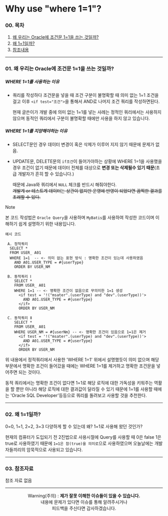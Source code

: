 # Why use "where 1=1"? 

### 00. 목차
  01. [ 왜 우리는 Oracle에 조건문 1=1을 쓰는 것일까? ](https://github.com/hongcoding94/I-Wonder-Development/new/main#01-%EC%99%9C-%EC%9A%B0%EB%A6%AC%EB%8A%94-oracle%EC%97%90-%EC%A1%B0%EA%B1%B4%EB%AC%B8-11%EC%9D%84-%EC%93%B0%EB%8A%94-%EA%B2%83%EC%9D%BC%EA%B9%8C)
  02. [ 왜 1=1일까? ](https://github.com/hongcoding94/I-Wonder-Development/new/main#02-%EC%99%9C-11%EC%9D%BC%EA%B9%8C)
  03. [ 참조내용 ](https://github.com/hongcoding94/I-Wonder-Development/new/main#03-%EC%B0%B8%EC%A1%B0%EC%9E%90%EB%A3%8C)

---

### 01. 왜 우리는 Oracle에 조건문 1=1을 쓰는 것일까?
##### WHERE 1=1를 사용하는 이유  
   - 쿼리를 작성하다 조건문을 넣을 때 조건 구분이 불명확할 때 의미 없는 1=1 조건을 걸고 이후 `<if test="조건">`을
    통해서 AND로 나머지 조건 쿼리를 작성하면된다.

     현재 글쓴이가 개발 중에 의미 없는 1=1를 넣는 사례는 정적인 쿼리에서는 사용하지 않으며 동적인 쿼리에서 구분이 불명확할 때에만 사용을 하지 않고 있습니다.
     
##### WHERE 1=1를 지양해야하는 이유
  - SELECT문인 경우 데이터 변경이 혹은 삭제가 이루어 지지 않기 때문에 문제가 없음.
  - UPDATE문, DELETE문의 `if조건`이 들어가야하는 상황에 WHERE 1=1을 사용했을 경우 조건이 없기 때문에 데이터 전체를 대상으로 **변경 또는 삭제될수 있기 때문**(초급 개발자가 흔히 할 수 있습니다.)<br/>
    
    때문에 Java와 쿼리에서 `NULL` 체크를 반드시 해줘야한다.<br/>
    ~~개발계 or 테스트계 데이터는 상관이 없지만 운영에 반영이 되었다면 끔찍한 결과를 초래할 수 있다.~~


> [!NOTE]
> 본 코드 작성법은 `Oracle Query`을 사용하며 `MyBatis`를 사용하여 작성한 코드이며 이해하기 쉽게 설명하기 위한 내용입니다.

`예시 코드`
```
 A. 정적쿼리
  SELECT *
  FROM USER_ A01
  WHERE 1=1  -- <- 의미 없는 표현 방식 : 명확한 조건이 있는데 사용하였음
    AND A01.USER_TYPE = #{userType}
    ORDER BY USER_NM

 B. 동적쿼리 Ⅰ
    SELECT * 
    FROM USER_ A01
    WHERE 1=1 -- <- 명확한 조건이 없음으로 무의미한 1=1 생성
      <if test = '!("msater".(userType) and "dev".(userType))'>
        AND A01.USER_TYPE = #{userType}
      </if>
      ORDER BY USER_NM

 C. 동적쿼리 Ⅱ
    SELECT *
    FROM USER_ A01
    WHERE USER_NM = #{userNm} -- <- 명확한 조건이 있음으로 1=1은 제거
      <if test = '!("msater".(userType) and "dev".(userType))'>
        AND A01.USER_TYPE = #{userType}
      </if>
      ORDER BY USER_NM 
```

위 내용에서 정적쿼리에서 사용한 'WHERE 1=1' 위에서 설명했듯이 의미 없으며 해당 부문에서 명확한 조건이 들어갔을 때에는 WHERE 1=1를 제거하고 명확한 조건문을 넣어주면 되는 것이다.

동적 쿼리에서는 명확한 조건이 없다면 1=1로 해당 로직에 대한 가독성을 키워주는 역활을 할 뿐만 아니라 해당 로직에 대한 결과값이 달라질 수 있기 때문에 1=1를 사용할 때에는 'Oracle SQL Developer'등등으로
쿼리를 돌려보고 사용할 것을 추천한다.

---
### 02. 왜 1=1일까?
0=0, 1=1, 2=2, 3=3 다양하게 할 수 있는데 왜? 1=1로 사용해 왔던 것인가?

현재의 컴퓨터가 도입되기 전 2진법으로 사용시절에 Query를 사용할 때 0은 false 1은 true로 사용하였기 때문에 `1=1은 참(true)을 의미로`으로 사용하였으며
오늘날에는 개발자들끼리의 암묵적으로 사용되고 있습니다.

---
### 03. 참조자료

  참조 자료 없음

<hr>
<div align="center">
  Warning(주의) : <b>제가 잘못 이해한 이슈들이 있을 수 있습니다. </b><br>
  내용에 문제가 있다면 이슈를 통해 알려주시거나 <br>
  피드백을 주신다면 감사하겠습니다.
</div>
